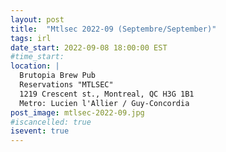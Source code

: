 ```yaml
---
layout: post
title:  "Mtlsec 2022-09 (Septembre/September)"
tags: irl
date_start: 2022-09-08 18:00:00 EST
#time_start:
location: |
  Brutopia Brew Pub
  Reservations "MTLSEC"
  1219 Crescent st., Montreal, QC H3G 1B1
  Metro: Lucien l'Allier / Guy-Concordia
post_image: mtlsec-2022-09.jpg
#iscancelled: true
isevent: true
---
```

